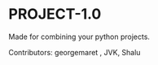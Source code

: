 # PROJECT-1.0

Made for combining your python projects.

Contributors:
georgemaret ,
JVK,
 Shalu 



